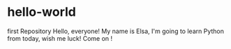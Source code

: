 # hello-world
first Repository
Hello, everyone!
My name is Elsa, I'm going to learn Python from today, wish me luck!
Come on !
